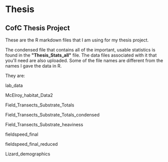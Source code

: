 # Thesis
## CofC Thesis Project

These are the R markdown files that I am using for my thesis project.

The condensed file that contains all of the important, usable statistics is found in the **"Thesis_Stats_all"** file. The data files associated with it that you'll need are also uploaded. Some of the file names are different from the names I gave the data in R.

They are:

lab_data

McElroy_habitat_Data2

Field_Transects_Substrate_Totals

Field_Transects_Substrate_Totals_condensed

Field_Transects_Substrate_heaviness

fieldspeed_final

fieldspeed_final_reduced

Lizard_demographics
